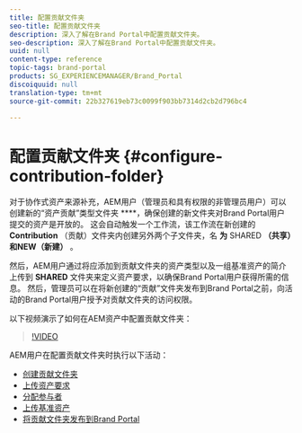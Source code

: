 ```yaml
---
title: 配置贡献文件夹
seo-title: 配置贡献文件夹
description: 深入了解在Brand Portal中配置贡献文件夹。
seo-description: 深入了解在Brand Portal中配置贡献文件夹。
uuid: null
content-type: reference
topic-tags: brand-portal
products: SG_EXPERIENCEMANAGER/Brand_Portal
discoiquuid: null
translation-type: tm+mt
source-git-commit: 22b327619eb73c0099f903bb7314d2cb2d796bc4

---
```



# 配置贡献文件夹 {#configure-contribution-folder}

对于协作式资产来源补充，AEM用户（管理员和具有权限的非管理员用户）可以创建新的“资产贡献”类型文件夹 ****，确保创建的新文件夹对Brand Portal用户提交的资产是开放的。  这会自动触发一个工作流，该工作流在新创建的 **Contribution** （贡献）文件夹内创建另外两个子文件夹，名 **为** SHARED **（共享）和NEW（新建）** 。

然后，AEM用户通过将应添加到贡献文件夹的资产类型以及一组基准资产的简介上传到 **SHARED** 文件夹来定义资产要求，以确保Brand Portal用户获得所需的信息。 然后，管理员可以在将新创建的“贡献”文件夹发布到Brand Portal之前，向活动的Brand Portal用户授予对贡献文件夹的访问权限。

以下视频演示了如何在AEM资产中配置贡献文件夹：

>[!VIDEO](https://video.tv.adobe.com/v/30547)

AEM用户在配置贡献文件夹时执行以下活动：

* [创建贡献文件夹](brand-portal-create-contribution-folder.md)
* [上传资产要求](brand-portal-configure-contribution-folder-properties.md)
* [分配参与者](brand-portal-configure-contribution-folder-properties.md)
* [上传基准资产](brand-portal-upload-baseline-assets.md)
* [将贡献文件夹发布到Brand Portal](brand-portal-publish-contribution-folder-to-brand-portal.md)
